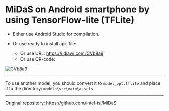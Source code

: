 # MiDaS on Android smartphone by using TensorFlow-lite (TFLite)


* Either use Android Studio for compilation.

* Or use ready to install apk-file:
    * Or use URL: https://i.diawi.com/CVb8a9
    * Or use QR-code: 
   
![CVb8a9](https://user-images.githubusercontent.com/4096485/97727213-38552500-1ae1-11eb-8b76-4ea11216f76d.png)

----

To use another model, you should convert it to `model_opt.tflite` and place it to the directory: `models\src\main\assets`


----

Original repository: https://github.com/intel-isl/MiDaS
